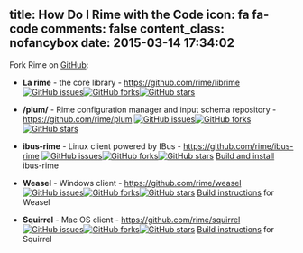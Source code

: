 title: How Do I Rime with the Code
icon: fa fa-code
comments: false
content_class: nofancybox
date: 2015-03-14 17:34:02
---

Fork Rime on [GitHub](https://github.com/rime):

  * __La rime__ - the core library - <https://github.com/rime/librime>
    <span class="badges">[![GitHub issues](https://img.shields.io/github/issues/rime/librime.svg)](https://github.com/rime/librime/issues)[![GitHub forks](https://img.shields.io/github/forks/rime/librime.svg)](https://github.com/rime/librime)[![GitHub stars](https://img.shields.io/github/stars/rime/librime.svg)](https://github.com/rime/librime)</span>

  * __/plum/__ - Rime configuration manager and input schema repository - <https://github.com/rime/plum>
    <span class="badges">[![GitHub issues](https://img.shields.io/github/issues/rime/plum.svg)](https://github.com/rime/plum/issues)[![GitHub forks](https://img.shields.io/github/forks/rime/plum.svg)](https://github.com/rime/plum)[![GitHub stars](https://img.shields.io/github/stars/rime/plum.svg)](https://github.com/rime/plum)</span>

  * __ibus-rime__ - Linux client powered by IBus - <https://github.com/rime/ibus-rime>
    <span class="badges">[![GitHub issues](https://img.shields.io/github/issues/rime/ibus-rime.svg)](https://github.com/rime/ibus-rime/issues)[![GitHub forks](https://img.shields.io/github/forks/rime/ibus-rime.svg)](https://github.com/rime/ibus-rime)[![GitHub stars](https://img.shields.io/github/stars/rime/ibus-rime.svg)](https://github.com/rime/ibus-rime)</span>
    [Build and install](https://github.com/rime/home/wiki/RimeWithIBus) ibus-rime

  * __Weasel__ - Windows client - <https://github.com/rime/weasel>
    <span class="badges">[![GitHub issues](https://img.shields.io/github/issues/rime/weasel.svg)](https://github.com/rime/weasel/issues)[![GitHub forks](https://img.shields.io/github/forks/rime/weasel.svg)](https://github.com/rime/weasel)[![GitHub stars](https://img.shields.io/github/stars/rime/weasel.svg)](https://github.com/rime/weasel)</span>
    [Build instructions](https://github.com/rime/weasel/blob/master/INSTALL.md) for Weasel

  * __Squirrel__ - Mac OS client - <https://github.com/rime/squirrel>
    <span class="badges">[![GitHub issues](https://img.shields.io/github/issues/rime/squirrel.svg)](https://github.com/rime/squirrel/issues)[![GitHub forks](https://img.shields.io/github/forks/rime/squirrel.svg)](https://github.com/rime/squirrel)[![GitHub stars](https://img.shields.io/github/stars/rime/squirrel.svg)](https://github.com/rime/squirrel)</span>
    [Build instructions](https://github.com/rime/squirrel/blob/master/INSTALL.md) for Squirrel
